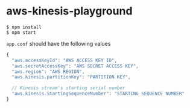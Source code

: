 
# aws-kinesis-playground

```
$ npm install
$ npm start
```

`app.conf` should have the following values

```javascript
{
  "aws.accessKeyId": "AWS ACCESS KEY ID",
  "aws.secretAccessKey": "AWS SECRET ACCESS KEY",
  "aws.region": "AWS REGION",
  "aws.kinesis.partitionKey": "PARTITION KEY",

  // Kinesis stream's starting serial number
  "aws.kinesis.StartingSequenceNumber": "STARTING SEQUENCE NUMBER"
}
```
